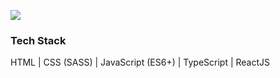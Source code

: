   ![](https://i.imgur.com/VoTLppGh.gif)
  
  
  <h3>Tech Stack</h3>

 HTML | CSS (SASS) | JavaScript (ES6+) | TypeScript | ReactJS




